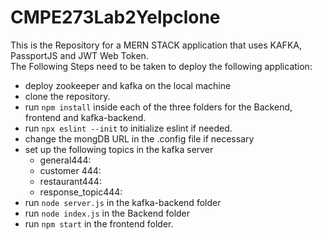 # CMPE273Lab2Yelpclone


This is the Repository for a MERN STACK application that uses KAFKA, PassportJS and JWT Web Token.  
The Following Steps need to be taken to deploy the following application:

- deploy zookeeper and kafka on the local machine
- clone the repository.
- run `npm install` inside each of the three folders for the Backend, frontend and kafka-backend.
- run `npx eslint --init` to initialize eslint if needed.
- change the mongDB URL in the .config file if necessary
- set up the following topics in the kafka server
  - general444:
  - customer 444:
  - restaurant444:
  - response_topic444:
- run `node server.js`  in the kafka-backend folder
- run `node index.js` in the Backend folder
- run `npm start` in the frontend folder.

